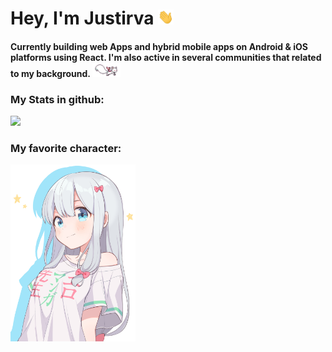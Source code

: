 <html>
	<head>
	</head>
	<body>
                <h1>
                        Hey, I'm Justirva
                        <img src="https://github.com/justirva09/justirva09/blob/main/assets/wave.gif?raw=true" width="25px">
                        <h4>
                              Currently building web Apps and hybrid mobile apps on Android & iOS platforms using React. I'm also active in several communities that related to my background.
                                <img src="https://github.com/justirva09/justirva09/blob/main/assets/kyubey.gif?raw=true" width="45px">
                        </h4>
                </h1>
                <h3>
                        <h3 align="top">
                                <h3>
                                        My Stats in github:
                                </h3>
                        </h3>
                        <img align="bottom" src="https://github-readme-stats.vercel.app/api?username=justirva09&show_icons=true&&theme=tokyonight" />
                </h3>
                <h3>
                        <h3>
                                My favorite character: 
                        </h3>
                        <img id="Artoria_Pendoragon" width="200px" align="bottom" src="https://github.com/justirva09/justirva09/blob/main/assets/justirva-fav-character.png?raw=true"/>
                </h3>
	</body>
</html>
